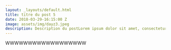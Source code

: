 ```yaml
---
layout: _layouts/default.html
title: titre du post 5
date: 2018-03-29-16:15:00 Z
image: assets/img/dayz3.jpeg
description: Description du postLorem ipsum dolor sit amet, consectetur adipiscing elit. Praesent cursus eros vehicula ex aliquam, eget tempor justo facilisis. Aliquam ac egestas purus, vitae aliquet ipsum. Fusce ipsum nisi, sodales sit amet sagittis eu, consequat venenatis nunc. Phasellus non neque ut felis viverra gravida. Proin aliquet arcu a tellus semper bibendum.
---
```

WWWWWWWWWWWWWWWWWW
